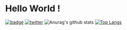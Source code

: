 # Hello World !

[![badge](https://img.shields.io/badge/build-passing-blue)](https://komi1230.github.io)
[![twitter](https://img.shields.io/twitter/follow/komi_edtr_1230?label=Follow%20me%20%21)](https://twitter.com/komi_edtr_1230)
![Anurag's github stats](https://github-readme-stats.vercel.app/api?username=komi1230&show_icons=true&count_private=true)
[![Top Langs](https://github-readme-stats.vercel.app/api/top-langs/?username=komi1230)](https://github.com/anuraghazra/github-readme-stats)
